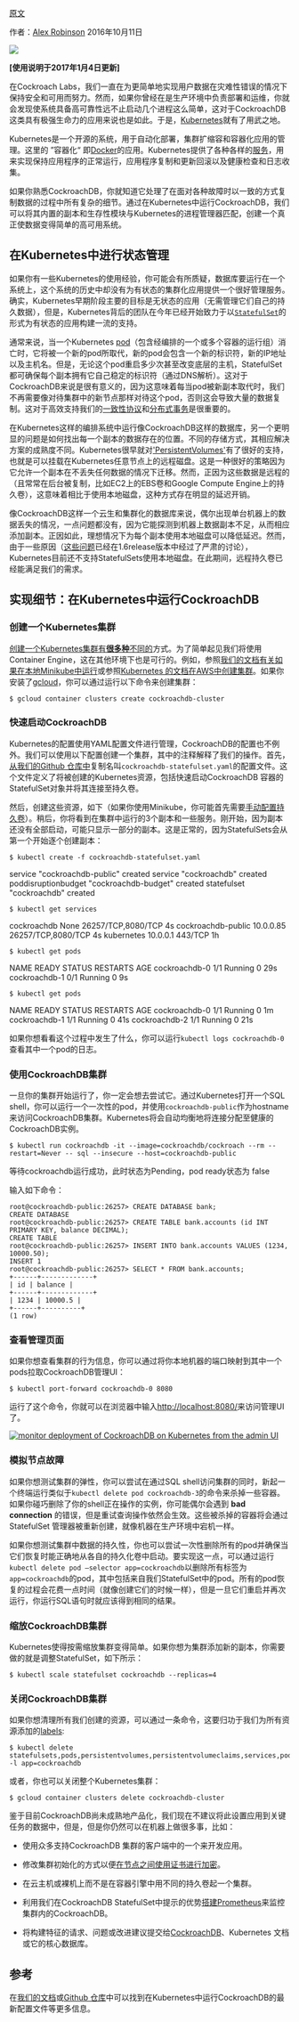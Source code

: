 [原文](https://www.cockroachlabs.com/blog/running-cockroachdb-on-kubernetes/)

作者：[Alex Robinson](https://www.cockroachlabs.com/author/alex-robinson/)   2016年10月11日

![](https://www.cockroachlabs.com/uploads/2016/10/running-cockroachdb-on-kubernetes.png)

**[使用说明于2017年1月4日更新]**

在Cockroach Labs，我们一直在为更简单地实现用户数据在灾难性错误的情况下保持安全和可用而努力。然而，如果你曾经在是生产环境中负责部署和运维，你就会发现使系统具备高可靠性远不止启动几个进程这么简单，这对于CockroachDB这类具有极强生命力的应用来说也是如此。于是，[Kubernetes](http://kubernetes.io/)就有了用武之地。

Kubernetes是一个开源的系统，用于自动化部署，集群扩缩容和容器化应用的管理。这里的 ”容器化“ 即[Docker](https://www.docker.com/what-docker)的应用。Kubernetes提供了各种各样的[服务](http://kubernetes.io/docs/stable/whatisk8s/)，用来实现保持应用程序的正常运行，应用程序复制和更新回滚以及健康检查和日志收集。

如果你熟悉CockroachDB，你就知道它处理了在面对各种故障时以一致的方式复制数据的过程中所有复杂的细节。通过在Kubernetes中运行CockroachDB，我们可以将其内置的副本和生存性模块与Kubernetes的进程管理器匹配，创建一个真正使数据变得简单的高可用系统。

## 在Kubernetes中进行状态管理

如果你有一些Kubernetes的使用经验，你可能会有所质疑，数据库要运行在一个系统上，这个系统的历史中却没有为有状态的集群化应用提供一个很好管理服务。确实，Kubernetes早期阶段主要的目标是无状态的应用（无需管理它们自己的持久数据），但是，Kubernetes背后的团队在今年已经开始致力于以[`StatefulSet`](http://kubernetes.io/docs/stable/concepts/abstractions/controllers/statefulsets/)的形式为有状态的应用构建一流的支持。

通常来说，当一个Kubernetes [pod](http://kubernetes.io/docs/stable/user-guide/pods/)（包含经编排的一个或多个容器的运行组）消亡时，它将被一个新的pod所取代，新的pod会包含一个新的标识符，新的IP地址以及主机名。但是，无论这个pod重启多少次甚至改变底层的主机，StatefulSet都可确保每个副本拥有它自己稳定的标识符（通过DNS解析）。这对于CockroachDB来说是很有意义的，因为这意味着每当pod被新副本取代时，我们不再需要像对待集群中的新节点那样对待这个pod，否则这会导致大量的数据复制。这对于高效支持我们的[一致性协议](https://www.cockroachlabs.com/blog/consensus-made-thrive/)和[分布式事务](https://www.cockroachlabs.com/blog/how-cockroachdb-distributes-atomic-transactions/)是很重要的。

在Kubernetes这样的编排系统中运行像CockroachDB这样的数据库，另一个更明显的问题是如何找出每一个副本的数据存在的位置。不同的存储方式，其相应解决方案的成熟度不同。Kubernetes很早就对['PersistentVolumes'](http://kubernetes.io/docs/stable/user-guide/persistent-volumes/)有了很好的支持，也就是可以挂载在Kubernetes任意节点上的远程磁盘。这是一种很好的策略因为它允许一个副本在不丢失任何数据的情况下迁移。然而，正因为这些数据是远程的（且常常在后台被复制，比如EC2上的EBS卷和Google Compute Engine上的持久卷），这意味着相比于使用本地磁盘，这种方式存在明显的延迟开销。

像CockroachDB这样一个云生和集群化的数据库来说，偶尔出现单台机器上的数据丢失的情况，一点问题都没有，因为它能探测到机器上数据副本不足，从而相应添加副本。正因如此，理想情况下为每个副本使用本地磁盘可以降低延迟。然而，由于一些原因（[这些问题](https://github.com/kubernetes/kubernetes/pull/30044)已经在1.6release版本中经过了严肃的讨论），Kubernetes目前还不支持StatefulSets使用本地磁盘。在此期间，远程持久卷已经能满足我们的需求。

## 实现细节：在Kubernetes中运行CockroachDB

### 创建一个Kubernetes集群

[创建一个Kubernetes集群有**很多种**不同的](http://kubernetes.io/docs/stable/getting-started-guides/)方式。为了简单起见我们将使用Container Engine，这在其他环境下也是可行的。例如，参照[我们的文档有关如果在本地Minikube中运行](https://www.cockroachlabs.com/docs/stable/orchestrate-cockroachdb-with-kubernetes.html)或参照[Kubernetes 的文档在AWS中创建集群](http://kubernetes.io/docs/stable/getting-started-guides/kops/)。如果你安装了[gcloud](https://cloud.google.com/sdk/gcloud/)，你可以通过运行以下命令来创建集群：

```shell
$ gcloud container clusters create cockroachdb-cluster
```

### 快速启动CockroachDB

Kubernetes的配置使用YAML配置文件进行管理，CockroachDB的配置也不例外。我们可以使用以下配置创建一个集群，其中的注释解释了我们的操作。首先，[从我们的Github 仓库中](https://github.com/cockroachdb/cockroach/blob/master/cloud/kubernetes/cockroachdb-statefulset.yaml)复制名叫`cockroachdb-statefulset.yaml`的配置文件。这个文件定义了将被创建的Kubernetes资源，包括快速启动CockroachDB 容器的StatefulSet对象并将其连接至持久卷。

然后，创建这些资源，如下（如果你使用Minikube，你可能首先需要[手动配置持久卷](https://www.cockroachlabs.com/docs/stable/orchestrate-cockroachdb-with-kubernetes.html#step-2-start-the-cockroachdb-cluster)）。稍后，你将看到在集群中运行的3个副本和一些服务。刚开始，因为副本还没有全部启动，可能只显示一部分的副本。这是正常的，因为StatefulSets会从第一个开始逐个创建副本：

```shell
$ kubectl create -f cockroachdb-statefulset.yaml
```

service "cockroachdb-public" created
service "cockroachdb" created
poddisruptionbudget "cockroachdb-budget" created
statefulset "cockroachdb" created

```
$ kubectl get services
```

cockroachdb          None         <none>        26257/TCP,8080/TCP   4s
cockroachdb-public   10.0.0.85    <none>        26257/TCP,8080/TCP   4s
kubernetes           10.0.0.1     <none>        443/TCP              1h

```shell
$ kubectl get pods
```

NAME            READY     STATUS    RESTARTS   AGE
cockroachdb-0   1/1       Running   0          29s
cockroachdb-1   0/1       Running   0          9s

```shell
$ kubectl get pods
```

NAME            READY     STATUS    RESTARTS   AGE
cockroachdb-0   1/1       Running   0          1m
cockroachdb-1   1/1       Running   0          41s
cockroachdb-2   1/1       Running   0          21s

如果你想看看这个过程中发生了什么，你可以运行`kubectl logs cockroachdb-0`查看其中一个pod的日志。

### 使用CockroachDB集群

一旦你的集群开始运行了，你一定会想去尝试它。通过Kubernetes打开一个SQL shell，你可以运行一个一次性的pod，并使用`cockroachdb-public`作为hostname来访问CockroachDB集群。Kubernetes将会自动均衡地将连接分配至健康的CockroachDB实例。

```
$ kubectl run cockroachdb -it --image=cockroachdb/cockroach --rm --restart=Never -- sql --insecure --host=cockroachdb-public
```

等待cockroachdb运行成功，此时状态为Pending，pod ready状态为 false

输入如下命令：

```shell
root@cockroachdb-public:26257> CREATE DATABASE bank;
CREATE DATABASE
root@cockroachdb-public:26257> CREATE TABLE bank.accounts (id INT PRIMARY KEY, balance DECIMAL);
CREATE TABLE
root@cockroachdb-public:26257> INSERT INTO bank.accounts VALUES (1234, 10000.50);
INSERT 1
root@cockroachdb-public:26257> SELECT * FROM bank.accounts;
+------+-------------+
| id | balance |
+------+-------------+
| 1234 | 10000.5 |
+------+----------+
(1 row)
```

### 查看管理页面

如果你想查看集群的行为信息，你可以通过将你本地机器的端口映射到其中一个pods拉取CockroachDB管理UI：

```shell
$ kubectl port-forward cockroachdb-0 8080
```

运行了这个命令，你就可以在浏览器中输入[http://localhost:8080/](http://localhost:8080/)来访问管理UI了。

[![monitor deployment of CockroachDB on Kubernetes from the admin UI](https://www.cockroachlabs.com/uploads/2016/10/Screen-Shot-2016-10-06-at-1.24.09-PM-1-1024x548.png)](https://www.cockroachlabs.com/uploads/2016/10/Screen-Shot-2016-10-06-at-1.24.09-PM-1.png)

### 模拟节点故障

如果你想测试集群的弹性，你可以尝试在通过SQL shell访问集群的同时，新起一个终端运行类似于`kubectl delete pod cockroachdb-3`的命令来杀掉一些容器。如果你碰巧删除了你的shell正在操作的实例，你可能偶尔会遇到 **bad connection** 的错误，但是重试查询操作依然会生效。这些被杀掉的容器将会通过StatefulSet 管理器被重新创建，就像机器在生产环境中宕机一样。

如果你想测试集群中数据的持久性，你也可以尝试一次性删除所有的pod并确保当它们恢复时能正确地从各自的持久化卷中启动。要实现这一点，可以通过运行`kubectl delete pod –selector app=cockroachdb`以删除所有标签为`app=cockroachdb`的pod，其中包括来自我们StatefulSet中的pod。所有的pod恢复的过程会花费一点时间（就像创建它们的时候一样），但是一旦它们重启并再次运行，你运行SQL语句时就应该得到相同的结果。

### 缩放CockroachDB集群

Kubernetes使得按需缩放集群变得简单。如果你想为集群添加新的副本，你需要做的就是调整StatefulSet，如下所示：

```shell
$ kubectl scale statefulset cockroachdb --replicas=4
```

### 关闭CockroachDB集群

如果你想清理所有我们创建的资源，可以通过一条命令，这要归功于我们为所有资源添加的[labels](http://kubernetes.io/docs/stable/user-guide/labels/):

```shell
$ kubectl delete    statefulsets,pods,persistentvolumes,persistentvolumeclaims,services,poddisruptionbudget -l app=cockroachdb
```

或者，你也可以关闭整个Kubernetes集群：

```shell
$ gcloud container clusters delete cockroachdb-cluster
```

鉴于目前CockroachDB尚未成熟地产品化，我们现在不建议将此设置应用到关键任务的数据中，但是，但是你仍然可以在机器上做很多事，比如：

* 使用众多支持CockroachDB 集群的客户端中的一个来开发应用。

* 修改集群初始化的方式以便[在节点之间使用证书进行加密](https://www.cockroachlabs.com/docs/stable/secure-a-cluster.html)。

* 在云主机或裸机上而不是在容器引擎中用不同的持久卷起一个集群。

* 利用我们在CockroachDB StatefulSet中提示的优势[搭建Prometheus](https://coreos.com/blog/prometheus-and-kubernetes-up-and-running.html)来监控集群内的CockroachDB。

* 将构建特征的请求、问题或改进建议提交给[CockroachDB](https://github.com/cockroachdb/cockroach)、Kubernetes 文档或它的核心数据库。

## 参考

在[我们的文档](https://www.cockroachlabs.com/docs/stable/orchestrate-cockroachdb-with-kubernetes.html)或[Github 仓库](https://github.com/cockroachdb/cockroach/tree/develop/cloud/kubernetes)中可以找到在Kubernetes中运行CockroachDB的最新配置文件等更多信息。
